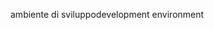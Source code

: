 <span data-ttu-id="f3643-101">ambiente di sviluppo</span><span class="sxs-lookup"><span data-stu-id="f3643-101">development environment</span></span>